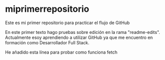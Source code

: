 # miprimerrepositorio
Este es mi primer repositorio para practicar el flujo de GitHub

En este primer texto hago pruebas sobre edición en la rama "readme-edits". Actualmente esoy aprendiendo a utilizar GitHub ya que me encuentro en formación como Desarrollador Full Stack.

He añadido esta línea para probar como funciona fetch
